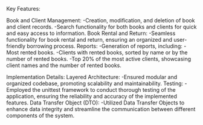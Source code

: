 Key Features:
  
Book and Client Management:
  -Creation, modification, and deletion of book and client records.
  -Search functionality for both books and clients for quick and easy access to information.
Book Rental and Return:
  -Seamless functionality for book rental and return, ensuring an organized and user-friendly borrowing process.
Reports:
  -Generation of reports, including:
    -Most rented books.
    -Clients with rented books, sorted by name or by the number of rented books.
    -Top 20% of the most active clients, showcasing client names and the number of rented books.

Implementation Details:
Layered Architecture:
  -Ensured modular and organized codebase, promoting scalability and maintainability.
Testing:
  -Employed the unittest framework to conduct thorough testing of the application, ensuring the reliability and accuracy of the implemented features.
Data Transfer Object (DTO):
  -Utilized Data Transfer Objects to enhance data integrity and streamline the communication between different components of the system.
